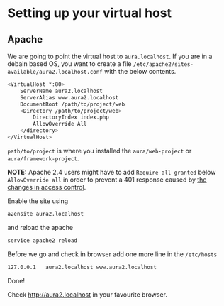 # Setting up your virtual host 

## Apache

We are going to point the virtual host to `aura.localhost`.
If you are in a debain based OS, you want to create a file 
`/etc/apache2/sites-available/aura2.localhost.conf` with the below contents.

```bash
<VirtualHost *:80>
    ServerName aura2.localhost
    ServerAlias www.aura2.localhost
    DocumentRoot /path/to/project/web
    <Directory /path/to/project/web>
        DirectoryIndex index.php
        AllowOverride All
    </directory>
</VirtualHost>
```

`path/to/project` is where you installed the `aura/web-project` or 
`aura/framework-project`.

**NOTE:** Apache 2.4 users might have to add `Require all granted` below `AllowOverride all` in order to prevent a 401 response caused by [the changes in access control](https://httpd.apache.org/docs/2.4/upgrading.html#access).

Enable the site using 

```bash
a2ensite aura2.localhost
```

and reload the apache

```bash
service apache2 reload
```

Before we go and check in browser add one more line in the `/etc/hosts` 

```bash
127.0.0.1	aura2.localhost www.aura2.localhost
```

Done!

Check http://aura2.localhost in your favourite browser.
